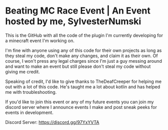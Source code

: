 # Beating MC Race Event | An Event hosted by me, SylvesterNumski

This is the GitHub with all the code of the plugin I'm currently developing for a minecraft event I'm working on. 

I'm fine with anyone using any of this code for their own projects as long as they steal my code, don't make any changes, and claim it as their own. Of course, I won't press any legal charges since I'm just a guy messing around and want to make an event but still please don't steal my code without giving me credit.

Speaking of credit, I'd like to give thanks to TheDeafCreeper for helping me out with a lot of this code. He's taught me a lot about kotlin and has helped me with troubleshooting. 

If you'd like to join this event or any of my future events you can join my discord server where I announce events I make and post sneak peeks for events in development.

Discord Server: https://discord.gg/97YxYVTA
